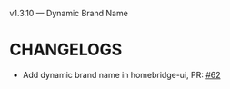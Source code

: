 v1.3.10 — Dynamic Brand Name
# CHANGELOGS

- Add dynamic brand name in homebridge-ui, PR: [#62](https://github.com/OrigamiDream/homebridge-daelim-smarthome/pull/62)
